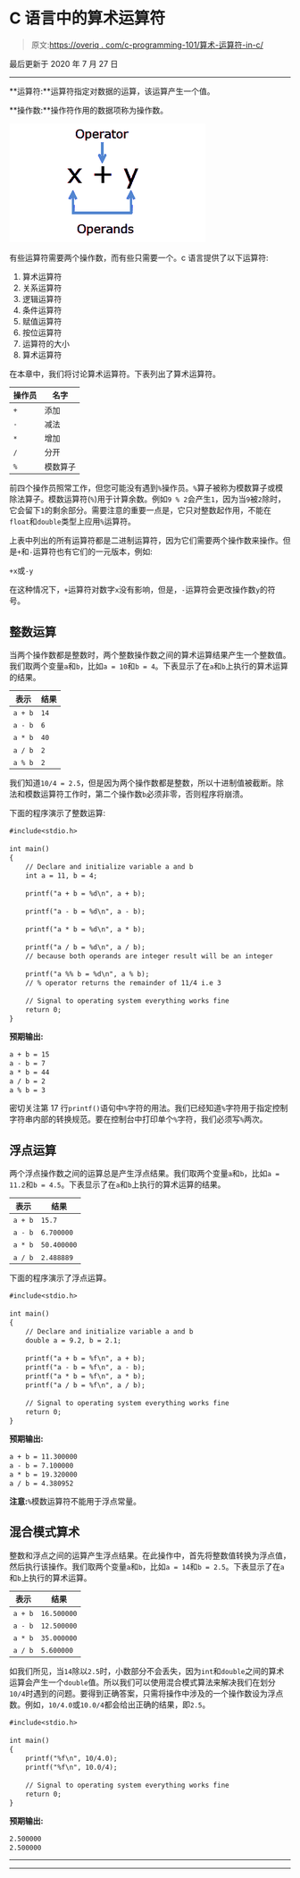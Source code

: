 # C 语言中的算术运算符

> 原文:[https://overiq . com/c-programming-101/算术-运算符-in-c/](https://overiq.com/c-programming-101/arithmetic-operators-in-c/)

最后更新于 2020 年 7 月 27 日

* * *

**运算符:**运算符指定对数据的运算，该运算产生一个值。

**操作数:**操作符作用的数据项称为操作数。

![](img/3eeca4e2f6d8d7c10ad523dc830f7943.png)

有些运算符需要两个操作数，而有些只需要一个。c 语言提供了以下运算符:

1.  算术运算符
2.  关系运算符
3.  逻辑运算符
4.  条件运算符
5.  赋值运算符
6.  按位运算符
7.  运算符的大小
8.  算术运算符

在本章中，我们将讨论算术运算符。下表列出了算术运算符。

| 操作员 | 名字 |
| --- | --- |
| `+` | 添加 |
| `-` | 减法 |
| `*` | 增加 |
| `/` | 分开 |
| `%` | 模数算子 |

前四个操作员照常工作，但您可能没有遇到`%`操作员。`%`算子被称为模数算子或模除法算子。模数运算符(`%`)用于计算余数。例如`9 % 2`会产生`1`，因为当`9`被`2`除时，它会留下`1`的剩余部分。需要注意的重要一点是，它只对整数起作用，不能在`float`和`double`类型上应用`%`运算符。

上表中列出的所有运算符都是二进制运算符，因为它们需要两个操作数来操作。但是`+`和`-`运算符也有它们的一元版本，例如:

`+x`或`-y`

在这种情况下，`+`运算符对数字`x`没有影响，但是，`-`运算符会更改操作数`y`的符号。

## 整数运算

当两个操作数都是整数时，两个整数操作数之间的算术运算结果产生一个整数值。我们取两个变量`a`和`b`，比如`a = 10`和`b = 4`。下表显示了在`a`和`b`上执行的算术运算的结果。

| 表示 | 结果 |
| --- | --- |
| `a + b` | `14` |
| `a - b` | `6` |
| `a * b` | `40` |
| `a / b` | `2` |
| `a % b` | `2` |

我们知道`10/4 = 2.5`，但是因为两个操作数都是整数，所以十进制值被截断。除法和模数运算符工作时，第二个操作数`b`必须非零，否则程序将崩溃。

下面的程序演示了整数运算:

```
#include<stdio.h>

int main()
{
    // Declare and initialize variable a and b
    int a = 11, b = 4;

    printf("a + b = %d\n", a + b);

    printf("a - b = %d\n", a - b);

    printf("a * b = %d\n", a * b);

    printf("a / b = %d\n", a / b);
    // because both operands are integer result will be an integer

    printf("a %% b = %d\n", a % b);
    // % operator returns the remainder of 11/4 i.e 3

    // Signal to operating system everything works fine
    return 0;
}

```

**预期输出:**

```
a + b = 15
a - b = 7
a * b = 44
a / b = 2
a % b = 3

```

密切关注第 17 行`printf()`语句中`%`字符的用法。我们已经知道`%`字符用于指定控制字符串内部的转换规范。要在控制台中打印单个`%`字符，我们必须写`%`两次。

## 浮点运算

两个浮点操作数之间的运算总是产生浮点结果。我们取两个变量`a`和`b`，比如`a = 11.2`和`b = 4.5`。下表显示了在`a`和`b`上执行的算术运算的结果。

| 表示 | 结果 |
| --- | --- |
| `a + b` | `15.7` |
| `a - b` | `6.700000` |
| `a * b` | `50.400000` |
| `a / b` | `2.488889` |

下面的程序演示了浮点运算。

```
#include<stdio.h>

int main()
{
    // Declare and initialize variable a and b
    double a = 9.2, b = 2.1;

    printf("a + b = %f\n", a + b);
    printf("a - b = %f\n", a - b);
    printf("a * b = %f\n", a * b);
    printf("a / b = %f\n", a / b);

    // Signal to operating system everything works fine
    return 0;
}

```

**预期输出:**

```
a + b = 11.300000
a - b = 7.100000
a * b = 19.320000
a / b = 4.380952

```

**注意:**`%`模数运算符不能用于浮点常量。

## 混合模式算术

整数和浮点之间的运算产生浮点结果。在此操作中，首先将整数值转换为浮点值，然后执行该操作。我们取两个变量`a`和`b`，比如`a = 14`和`b = 2.5`。下表显示了在`a`和`b`上执行的算术运算。

| 表示 | 结果 |
| --- | --- |
| `a + b` | `16.500000` |
| `a - b` | `12.500000` |
| `a * b` | `35.000000` |
| `a / b` | `5.600000` |

如我们所见，当`14`除以`2.5`时，小数部分不会丢失，因为`int`和`double`之间的算术运算会产生一个`double`值。所以我们可以使用混合模式算法来解决我们在划分`10/4`时遇到的问题。要得到正确答案，只需将操作中涉及的一个操作数设为浮点数。例如，`10/4.0`或`10.0/4`都会给出正确的结果，即`2.5`。

```
#include<stdio.h>

int main()
{
    printf("%f\n", 10/4.0);
    printf("%f\n", 10.0/4);

    // Signal to operating system everything works fine
    return 0;
}

```

**预期输出:**

```
2.500000
2.500000

```

* * *

* * *
